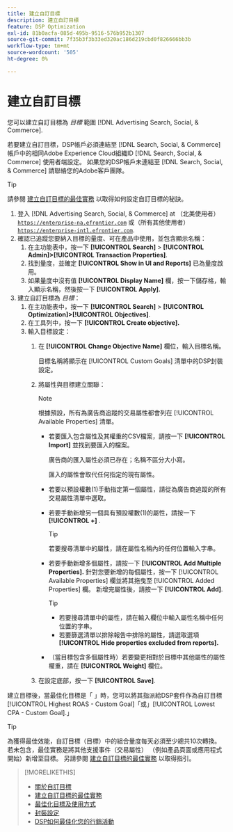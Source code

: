 ```yaml
---
title: 建立自訂目標
description: 建立自訂目標
feature: DSP Optimization
exl-id: 81b0acfa-085d-495b-9516-576b952b1307
source-git-commit: 7f35b3f3b33ed320ac186d219cbd0f826666bb3b
workflow-type: tm+mt
source-wordcount: '505'
ht-degree: 0%

---
```


# 建立自訂目標

您可以建立自訂目標為 *目標* 範圍 [!DNL Advertising Search, Social, & Commerce].

若要建立自訂目標，DSP帳戶必須連結至 [!DNL Search, Social, & Commerce] 帳戶中的相同Adobe Experience Cloud組織ID [!DNL Search, Social, & Commerce] 使用者端設定。 如果您的DSP帳戶未連結至 [!DNL Search, Social, & Commerce] 請聯絡您的Adobe客戶團隊。

>[!TIP]
>
>請參閱 [建立自訂目標的最佳實務](custom-goal-best-practices.md) 以取得如何設定自訂目標的秘訣。

1. 登入 [!DNL Advertising Search, Social, & Commerce] at （北美使用者） [`https://enterprise-na.efrontier.com`](https://enterprise-na.efrontier.com) 或（所有其他使用者） [`https://enterprise-intl.efrontier.com`](https://enterprise-intl.efrontier.com).
1. 確認已追蹤您要納入目標的量度、可在產品中使用，並包含顯示名稱：
   1. 在主功能表中，按一下 **[!UICONTROL Search]** > **[!UICONTROL Admin]>[!UICONTROL Transaction Properties]**.
   1. 找到量度，並確定 **[!UICONTROL Show in UI and Reports]** 已為量度啟用。
   1. 如果量度中沒有值 **[!UICONTROL Display Name]** 欄，按一下儲存格，輸入顯示名稱，然後按一下 **[!UICONTROL Apply].**
1. 建立自訂目標為 *目標*：
   1. 在主功能表中，按一下 **[!UICONTROL Search]** > **[!UICONTROL Optimization]>[!UICONTROL Objectives]**.
   1. 在工具列中，按一下 **[!UICONTROL Create objective].**
   1. 輸入目標設定：
      1. 在 **[!UICONTROL Change Objective Name]** 欄位，輸入目標名稱。

         目標名稱將顯示在 [!UICONTROL Custom Goals] 清單中的DSP封裝設定。

      1. 將屬性與目標建立關聯：

         >[!NOTE]
         >
         > 根據預設，所有為廣告商追蹤的交易屬性都會列在 [!UICONTROL Available Properties] 清單。

         * 若要匯入包含屬性及其權重的CSV檔案，請按一下 **[!UICONTROL Import]** 並找到要匯入的檔案。

            廣告商的匯入屬性必須已存在；名稱不區分大小寫。

            匯入的屬性會取代任何指定的現有屬性。

         * 若要以預設權數(1)手動指定第一個屬性，請從為廣告商追蹤的所有交易屬性清單中選取。

         * 若要手動新增另一個具有預設權數(1)的屬性，請按一下 **[!UICONTROL +]** .

            >[!TIP]
            >
            > 若要搜尋清單中的屬性，請在屬性名稱內的任何位置輸入字串。

         * 若要手動新增多個屬性，請按一下 **[!UICONTROL Add Multiple Properties].** 針對您要新增的每個屬性，按一下 [!UICONTROL Available Properties] 欄並將其拖曳至 [!UICONTROL Added Properties] 欄。 新增完屬性後，請按一下 **[!UICONTROL Add]**.

            >[!TIP]
            >
            >* 若要搜尋清單中的屬性，請在輸入欄位中輸入屬性名稱中任何位置的字串。
            >* 若要篩選清單以排除報告中排除的屬性，請選取選項 **[!UICONTROL Hide properties excluded from reports].**


         * （當目標包含多個屬性時）若要變更相對於目標中其他屬性的屬性權重，請在 **[!UICONTROL Weight]** 欄位。
      1. 在設定底部，按一下 **[!UICONTROL Save]**.


建立目標後，當最佳化目標是「 」時，您可以將其指派給DSP套件作為自訂目標[!UICONTROL Highest ROAS - Custom Goal]「或」[!UICONTROL Lowest CPA - Custom Goal].」

>[!TIP]
>
>為獲得最佳效能，自訂目標（目標）中的組合量度每天必須至少總共10次轉換。 若未包含，最佳實務是將其他支援事件（交易屬性） （例如產品頁面或應用程式開始）新增至目標。 另請參閱 [建立自訂目標的最佳實務](custom-goal-best-practices.md) 以取得指引。

>[!MORELIKETHIS]
>
>* [關於自訂目標](custom-goal-about.md)
>* [建立自訂目標的最佳實務](custom-goal-best-practices.md)
>* [最佳化目標及使用方式](optimization-goals.md)
>* [封裝設定](/help/dsp/campaign-management/packages/package-settings.md)
> * [DSP如何最佳化您的行銷活動](optimization-how-dsp-optimizes-campaigns.md)

